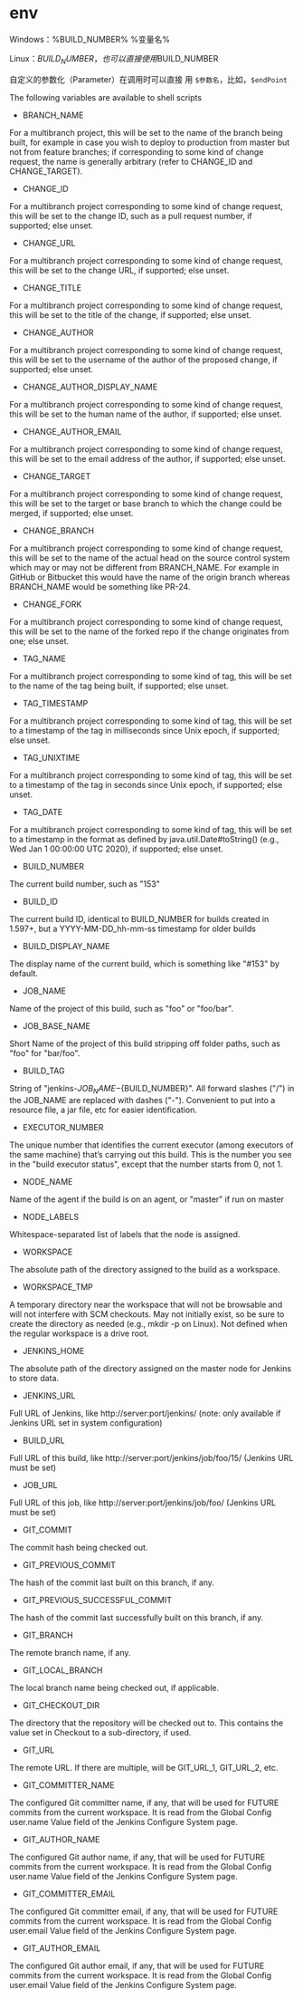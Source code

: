 # env

Windows：%BUILD_NUMBER%        %变量名%

Linux：${BUILD_NUMBER} ，也可以直接使用$BUILD_NUMBER

自定义的参数化（Parameter）在调用时可以直接 用 `$参数名`，比如，`$endPoint`



The following variables are available to shell scripts

- BRANCH_NAME

For a multibranch project, this will be set to the name of the branch being built, for example in case you wish to deploy to production from master but not from feature branches; if corresponding to some kind of change request, the name is generally arbitrary (refer to CHANGE_ID and CHANGE_TARGET).

- CHANGE_ID

For a multibranch project corresponding to some kind of change request, this will be set to the change ID, such as a pull request number, if supported; else unset.

- CHANGE_URL

For a multibranch project corresponding to some kind of change request, this will be set to the change URL, if supported; else unset.

- CHANGE_TITLE

For a multibranch project corresponding to some kind of change request, this will be set to the title of the change, if supported; else unset.

- CHANGE_AUTHOR

For a multibranch project corresponding to some kind of change request, this will be set to the username of the author of the proposed change, if supported; else unset.

- CHANGE_AUTHOR_DISPLAY_NAME

For a multibranch project corresponding to some kind of change request, this will be set to the human name of the author, if supported; else unset.

- CHANGE_AUTHOR_EMAIL

For a multibranch project corresponding to some kind of change request, this will be set to the email address of the author, if supported; else unset.

- CHANGE_TARGET

For a multibranch project corresponding to some kind of change request, this will be set to the target or base branch to which the change could be merged, if supported; else unset.

- CHANGE_BRANCH

For a multibranch project corresponding to some kind of change request, this will be set to the name of the actual head on the source control system which may or may not be different from BRANCH_NAME. For example in GitHub or Bitbucket this would have the name of the origin branch whereas BRANCH_NAME would be something like PR-24.

- CHANGE_FORK

For a multibranch project corresponding to some kind of change request, this will be set to the name of the forked repo if the change originates from one; else unset.

- TAG_NAME

For a multibranch project corresponding to some kind of tag, this will be set to the name of the tag being built, if supported; else unset.

- TAG_TIMESTAMP

For a multibranch project corresponding to some kind of tag, this will be set to a timestamp of the tag in milliseconds since Unix epoch, if supported; else unset.

- TAG_UNIXTIME

For a multibranch project corresponding to some kind of tag, this will be set to a timestamp of the tag in seconds since Unix epoch, if supported; else unset.

- TAG_DATE

For a multibranch project corresponding to some kind of tag, this will be set to a timestamp in the format as defined by java.util.Date#toString() (e.g., Wed Jan 1 00:00:00 UTC 2020), if supported; else unset.

- BUILD_NUMBER

The current build number, such as "153"

- BUILD_ID

The current build ID, identical to BUILD_NUMBER for builds created in 1.597+, but a YYYY-MM-DD_hh-mm-ss timestamp for older builds

- BUILD_DISPLAY_NAME

The display name of the current build, which is something like "#153" by default.

- JOB_NAME

Name of the project of this build, such as "foo" or "foo/bar".

- JOB_BASE_NAME

Short Name of the project of this build stripping off folder paths, such as "foo" for "bar/foo".

- BUILD_TAG

String of "jenkins-${JOB_NAME}-${BUILD_NUMBER}". All forward slashes ("/") in the JOB_NAME are replaced with dashes ("-"). Convenient to put into a resource file, a jar file, etc for easier identification.

- EXECUTOR_NUMBER

The unique number that identifies the current executor (among executors of the same machine) that’s carrying out this build. This is the number you see in the "build executor status", except that the number starts from 0, not 1.

- NODE_NAME

Name of the agent if the build is on an agent, or "master" if run on master

- NODE_LABELS

Whitespace-separated list of labels that the node is assigned.

- WORKSPACE

The absolute path of the directory assigned to the build as a workspace.

- WORKSPACE_TMP

A temporary directory near the workspace that will not be browsable and will not interfere with SCM checkouts. May not initially exist, so be sure to create the directory as needed (e.g., mkdir -p on Linux). Not defined when the regular workspace is a drive root.

- JENKINS_HOME

The absolute path of the directory assigned on the master node for Jenkins to store data.

- JENKINS_URL

Full URL of Jenkins, like http://server:port/jenkins/ (note: only available if Jenkins URL set in system configuration)

- BUILD_URL

Full URL of this build, like http://server:port/jenkins/job/foo/15/ (Jenkins URL must be set)

- JOB_URL

Full URL of this job, like http://server:port/jenkins/job/foo/ (Jenkins URL must be set)

- GIT_COMMIT

The commit hash being checked out.

- GIT_PREVIOUS_COMMIT

The hash of the commit last built on this branch, if any.

- GIT_PREVIOUS_SUCCESSFUL_COMMIT

The hash of the commit last successfully built on this branch, if any.

- GIT_BRANCH

The remote branch name, if any.

- GIT_LOCAL_BRANCH

The local branch name being checked out, if applicable.

- GIT_CHECKOUT_DIR

The directory that the repository will be checked out to. This contains the value set in Checkout to a sub-directory, if used.

- GIT_URL

The remote URL. If there are multiple, will be GIT_URL_1, GIT_URL_2, etc.

- GIT_COMMITTER_NAME

The configured Git committer name, if any, that will be used for FUTURE commits from the current workspace. It is read from the Global Config user.name Value field of the Jenkins Configure System page.

- GIT_AUTHOR_NAME

The configured Git author name, if any, that will be used for FUTURE commits from the current workspace. It is read from the Global Config user.name Value field of the Jenkins Configure System page.

- GIT_COMMITTER_EMAIL

The configured Git committer email, if any, that will be used for FUTURE commits from the current workspace. It is read from the Global Config user.email Value field of the Jenkins Configure System page.

- GIT_AUTHOR_EMAIL

The configured Git author email, if any, that will be used for FUTURE commits from the current workspace. It is read from the Global Config user.email Value field of the Jenkins Configure System page.

